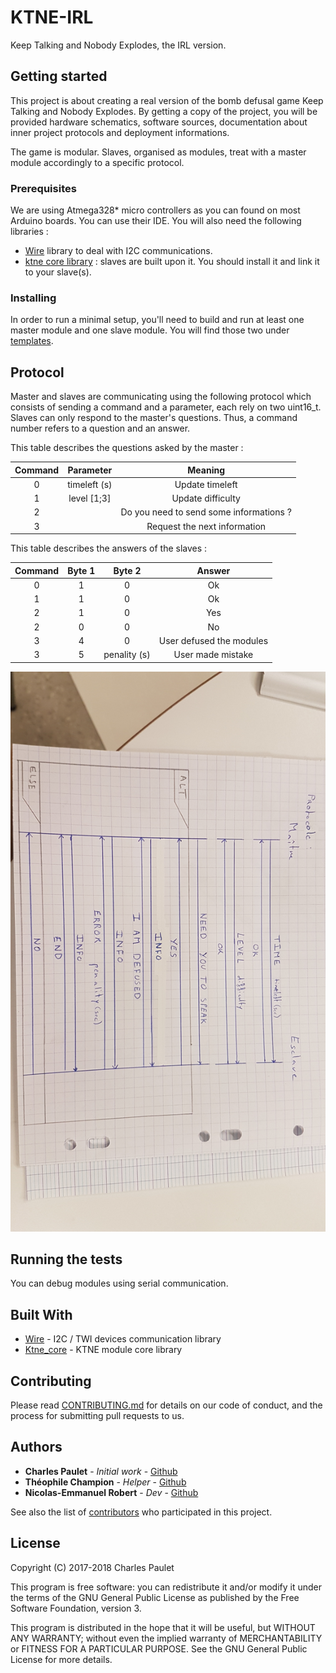 # KTNE-IRL

Keep Talking and Nobody Explodes, the IRL version.

## Getting started

This project is about creating a real version of the bomb defusal game Keep Talking and Nobody Explodes. By getting a copy of the project, you will be provided hardware schematics, software sources, documentation about inner project protocols and deployment informations.

The game is modular. Slaves, organised as modules, treat with a master module accordingly to a specific protocol.

### Prerequisites

We are using Atmega328* micro controllers as you can found on most Arduino boards. You can use their IDE. You will also need the following libraries :

- [Wire](https://www.arduino.cc/en/Reference/Wire) library to deal with I2C communications.
- [ktne core library](/libraries/ktne_core/) : slaves are built upon it. You should install it and link it to your slave(s).

### Installing

In order to run a minimal setup, you'll need to build and run at least one master module and one slave module.
You will find those two under [templates](templates/).

## Protocol

Master and slaves are communicating using the following protocol which consists of sending a command and a parameter, each rely on two uint16_t.
Slaves can only respond to the master's questions. Thus, a command number refers to a question and an answer.

This table describes the questions asked by the master :

| Command | Parameter    | Meaning                                 |
| :-----: | :----------: | :-------------------------------------: |
| 0       | timeleft (s) | Update timeleft                         |
| 1       | level [1;3]  | Update difficulty                       |
| 2       |              | Do you need to send some informations ? |
| 3       |              | Request the next information            |


This table describes the answers of the slaves :

| Command | Byte 1       | Byte 2       | Answer                        |
| :-----: | :----------: | :----------: | :---------------------------: |
| 0       | 1            | 0            | Ok                            |
| 1       | 1            | 0            | Ok                            |
| 2       | 1            | 0            | Yes                           |
| 2       | 0            | 0            | No                            |
| 3       | 4            | 0            | User defused the modules      |
| 3       | 5            | penality (s) | User made mistake             |

![Diagramme de séquence](protocol_sequence_diagram.jpg)

## Running the tests

You can debug modules using serial communication.

## Built With

* [Wire](https://www.arduino.cc/en/Reference/Wire) - I2C / TWI devices communication library
* [Ktne_core](https://github.com/valkheim/KTNE-IRL/tree/master/ktne_core) - KTNE module core library

## Contributing

Please read [CONTRIBUTING.md](CONTRIBUTING.md) for details on our code of conduct, and the process for submitting pull requests to us.

## Authors

* **Charles Paulet** - *Initial work* - [Github](https://github.com/valkheim)
* **Théophile Champion** - *Helper* - [Github](https://github.com/ChampiB)
* **Nicolas-Emmanuel Robert** - *Dev* - [Github](https://github.com/6e656d6d61)

See also the list of [contributors](https://github.com/valkheim/KTNE-IRL/contributors) who participated in this project.

## License

Copyright (C) 2017-2018 Charles Paulet

This program is free software: you can redistribute it and/or modify it under the terms of the GNU General Public License as published by the Free Software Foundation, version 3.

This program is distributed in the hope that it will be useful, but WITHOUT ANY WARRANTY; without even the implied warranty of MERCHANTABILITY or FITNESS FOR A PARTICULAR PURPOSE. See the GNU General Public License for more details.
